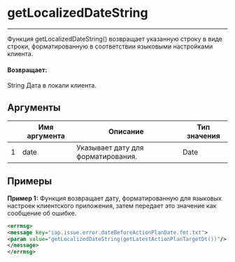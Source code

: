 # getLocalizedDateString

---

Функция getLocalizedDateString() возвращает указанную строку в виде строки, форматированную в соответствии языковыми настройками клиента.

#### Возвращает:

String
Дата в локали клиента.

## Аргументы

|  | Имя аргумента | Описание | Тип значения |
| --- | --- | --- | --- |
| 1 | date | Указывает дату для форматирования. | Date |

## Примеры

**Пример 1:** Функция возвращает дату, форматированную для языковых настроек клиентского приложения, затем передает это значение как сообщение об ошибке.
```xml
<errmsg>
<message key="iap.issue.error.dateBeforeActionPlanDate.fmt.txt">
<param value="getLocalizedDateString(getLatestActionPlanTargetDt())"/>
</message>
</errmsg>
```

